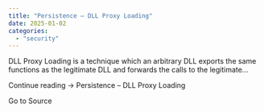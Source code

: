 ```yaml
---
title: "Persistence – DLL Proxy Loading"
date: 2025-01-02
categories: 
  - "security"
---
```


DLL Proxy Loading is a technique which an arbitrary DLL exports the same functions as the legitimate DLL and forwards the calls to the legitimate…

Continue reading → Persistence – DLL Proxy Loading

Go to Source
